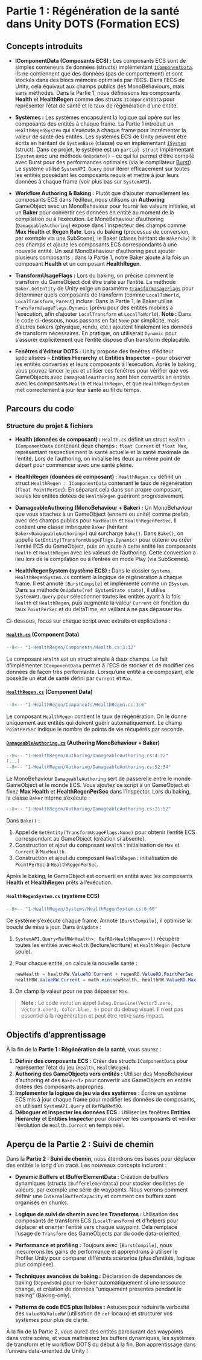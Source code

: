 # Partie 1 : Régénération de la santé dans Unity DOTS (Formation ECS)

## Concepts introduits

* **IComponentData (Composants ECS) :** Les composants ECS sont de simples conteneurs de données (structs) implémentant [`IComponentData`](https://docs.unity3d.com/Packages/com.unity.entities@1.0/manual/components-unmanaged.html). Ils ne contiennent que des données (pas de comportement) et sont stockés dans des blocs mémoire optimisés par l’ECS. Dans l’ECS de Unity, cela équivaut aux champs publics des MonoBehaviours, mais sans méthodes. Dans la Partie 1, nous définissons les composants **Health** et **HealthRegen** comme des structs `IComponentData` pour représenter l’état de santé et le taux de régénération d’une entité.

* **Systèmes :** Les systèmes encapsulent la logique qui opère sur les composants des entités à chaque frame. La Partie 1 introduit un `HealthRegenSystem` qui s’exécute à chaque frame pour incrémenter la valeur de santé des entités. Les systèmes ECS de Unity peuvent être écrits en héritant de `SystemBase` (classe) ou en implémentant [`ISystem`](https://docs.unity3d.com/Packages/com.unity.entities@1.0/manual/systems-isystem.html) (struct). Dans ce projet, le système est un `partial struct` implémentant `ISystem` avec une méthode `OnUpdate()` – ce qui lui permet d’être compilé avec Burst pour des performances optimales (via le compilateur [Burst](https://docs.unity3d.com/Packages/com.unity.burst@1.8/manual/index.html)). Le système utilise `SystemAPI.Query` pour itérer efficacement sur toutes les entités possédant les composants requis et mettre à jour leurs données à chaque frame (voir plus bas sur `SystemAPI`).

* **Workflow Authoring & Baking :** Plutôt que d’ajouter manuellement les composants ECS dans l’éditeur, nous utilisons un **Authoring** GameObject avec un MonoBehaviour pour fournir les valeurs initiales, et un **Baker** pour convertir ces données en entité au moment de la compilation ou à l’exécution. Le MonoBehaviour d’authoring (`DamageableAuthoring`) expose dans l’inspecteur des champs comme **Max Health** et **Regen Rate**. Lors du **baking** (processus de conversion, par exemple via une SubScene), le Baker (classe héritant de `Baker<T>`) lit ces champs et ajoute les composants ECS correspondants à une nouvelle entité. Un seul MonoBehaviour d’authoring peut ajouter plusieurs composants ; dans la Partie 1, notre Baker ajoute à la fois un composant **Health** et un composant **HealthRegen**.

* **TransformUsageFlags :** Lors du baking, on précise comment le transform du GameObject doit être traité sur l’entité. La méthode `Baker.GetEntity` de Unity exige un paramètre [`TransformUsageFlags`](https://docs.unity3d.com/Packages/com.unity.entities@1.0/manual/transforms-usage-flags.html) pour déterminer quels composants de transform (comme `LocalToWorld`, `LocalTransform`, `Parent`) inclure. Dans la Partie 1, le Baker utilise `TransformUsageFlags.Dynamic` (prévu pour des entités mobiles à l’exécution, afin d’ajouter `LocalTransform` et `LocalToWorld`). **Note :** Dans le code ci-dessous, nous passons en fait `None` par simplicité, mais d’autres bakers (physique, rendu, etc.) ajoutent finalement les données de transform nécessaires. En pratique, on utiliserait `Dynamic` pour s’assurer explicitement que l’entité dispose d’un transform déplaçable.

* **Fenêtres d’éditeur DOTS :** Unity propose des fenêtres d’éditeur spécialisées – **Entities Hierarchy** et **Entities Inspector** – pour observer les entités converties et leurs composants à l’exécution. Après le baking, vous pouvez lancer le jeu et utiliser ces fenêtres pour vérifier que vos GameObjects avec `DamageableAuthoring` sont bien convertis en entités avec les composants `Health` et `HealthRegen`, et que `HealthRegenSystem` met correctement à jour leur santé au fil du temps.

## Parcours du code

### Structure du projet & fichiers

* **Health (données de composant) :** `Health.cs` définit un struct `Health : IComponentData` contenant deux champs : `float Current` et `float Max`, représentant respectivement la santé actuelle et la santé maximale de l’entité. Lors de l’authoring, on initialise les deux au même point de départ pour commencer avec une santé pleine.

* **HealthRegen (données de composant) :** `HealthRegen.cs` définit un struct `HealthRegen : IComponentData` contenant le taux de régénération (`float PointPerSec`). En séparant cela dans son propre composant, seules les entités dotées de `HealthRegen` guériront progressivement.

* **DamageableAuthoring (MonoBehaviour + Baker) :** Un MonoBehaviour que vous attachez à un GameObject (ennemi ou unité) comme prefab, avec des champs publics pour `MaxHealth` et `HealthRegenPerSec`. Il contient une classe imbriquée `Baker` (héritant `Baker<DamageableAuthoring>`) qui surcharge `Bake()`. Dans `Bake()`, on appelle `GetEntity(TransformUsageFlags.Dynamic)` pour obtenir ou créer l’entité ECS du GameObject, puis on ajoute à cette entité les composants `Health` et `HealthRegen` avec les valeurs de l’authoring. Cette conversion a lieu lors de la compilation ou à l’entrée en mode Play (via SubScenes).

* **HealthRegenSystem (système ECS) :** Dans le dossier `Systems`, `HealthRegenSystem.cs` contient la logique de régénération à chaque frame. Il est annoté `[BurstCompile]` et implémenté comme un `ISystem`. Dans sa méthode `OnUpdate(ref SystemState state)`, il utilise `SystemAPI.Query` pour sélectionner toutes les entités ayant à la fois `Health` et `HealthRegen`, puis augmente la valeur `Current` en fonction du taux `PointPerSec` et du deltaTime, en veillant à ne pas dépasser `Max`.

Ci-dessous, focus sur chaque script avec extraits et explications :

#### [`Health.cs`](https://github.com/WaynGames/DOTS-Training/blob/main/1-HealthRegen/Components/Health.cs) (Component Data)

```csharp
--8<-- "1-HealthRegen/Components/Health.cs:3:12"
```

Le composant `Health` est un struct simple à deux champs. Le fait d’implémenter `IComponentData` permet à l’ECS de stocker et de modifier ces données de façon très performante. Lorsqu’une entité a ce composant, elle possède un état de santé défini par `Current` et `Max`.

#### [`HealthRegen.cs`](https://github.com/WaynGames/DOTS-Training/blob/main/1-HealthRegen/Components/HealthRegen.cs) (Component Data)

```csharp
--8<-- "1-HealthRegen/Components/HealthRegen.cs:3:6"
```

Le composant `HealthRegen` contient le taux de régénération. On le donne uniquement aux entités qui doivent guérir automatiquement. Le champ `PointPerSec` indique le nombre de points de vie récupérés par seconde.

#### [`DamageableAuthoring.cs`](https://github.com/WaynGames/DOTS-Training/blob/main/1-HealthRegen/Authoring/DamageableAuthoring.cs) (Authoring MonoBehaviour + Baker)

```csharp
--8<-- "1-HealthRegen/Authoring/DamageableAuthoring.cs:4:22"
[...]  
--8<-- "1-HealthRegen/Authoring/DamageableAuthoring.cs:52:54"
```

Le MonoBehaviour `DamageableAuthoring` sert de passerelle entre le monde GameObject et le monde ECS. Vous ajoutez ce script à un GameObject et fixez **Max Health** et **HealthRegenPerSec** dans l’Inspector. Lors du baking, la classe `Baker` interne s’exécute :

```csharp
--8<-- "1-HealthRegen/Authoring/DamageableAuthoring.cs:21:52"
```

Dans `Bake()` :

1. Appel de `GetEntity(TransformUsageFlags.None)` pour obtenir l’entité ECS correspondant au GameObject (création si absente).
2. Construction et ajout du composant `Health` : initialisation de `Max` et `Current` à `MaxHealth`.
3. Construction et ajout du composant `HealthRegen` : initialisation de `PointPerSec` à `HealthRegenPerSec`.

Après le baking, le GameObject est converti en entité avec les composants **Health** et **HealthRegen** prêts à l’exécution.

#### `HealthRegenSystem.cs` (système ECS)

```csharp
--8<-- "1-HealthRegen/Systems/HealthRegenSystem.cs:6:60"
```

Ce système s’exécute chaque frame. Annoté `[BurstCompile]`, il optimise la boucle de mise à jour. Dans `OnUpdate` :

1. `SystemAPI.Query<RefRW<Health>, RefRO<HealthRegen>>()` récupère toutes les entités avec `Health` (lecture/écriture) et `HealthRegen` (lecture seule).
2. Pour chaque entité, on calcule la nouvelle santé :

   ```csharp
   newHealth = healthRW.ValueRO.Current + regenRO.ValueRO.PointPerSec * SystemAPI.Time.DeltaTime;
   healthRW.ValueRW.Current = math.min(newHealth, healthRW.ValueRO.Max);
   ```
3. On clamp la valeur pour ne pas dépasser `Max`.

> **Note :** Le code inclut un appel `Debug.DrawLine(Vector3.zero, Vector3.one*3, Color.blue, 5)` pour du debug visuel. Il n’est pas essentiel à la régénération et peut être retiré sans impact.

## Objectifs d’apprentissage

À la fin de la **Partie 1 : Régénération de la santé**, vous saurez :

1. **Définir des composants ECS :** Créer des structs `IComponentData` pour représenter l’état du jeu (`Health`, `HealthRegen`).
2. **Authoring des GameObjects vers entités :** Utiliser des MonoBehaviour d’authoring et des `Baker<T>` pour convertir vos GameObjects en entités dotées des composants appropriés.
3. **Implémenter la logique de jeu via des systèmes :** Écrire un système ECS mis à jour chaque frame pour modifier les données de composants, en utilisant `SystemAPI.Query` et `RefRW`/`RefRO`.
4. **Déboguer et inspecter les données ECS :** Utiliser les fenêtres **Entities Hierarchy** et **Entities Inspector** pour observer les composants et vérifier l’évolution de `Health.Current` en temps réel.

## Aperçu de la Partie 2 : Suivi de chemin

Dans la **Partie 2 : Suivi de chemin**, nous étendrons ces bases pour déplacer des entités le long d’un tracé. Les nouveaux concepts incluront :

* **Dynamic Buffers et IBufferElementData :** Création de buffers dynamiques (structs `IBufferElementData`) pour stocker des listes de valeurs, par exemple une série de waypoints. Nous verrons comment définir une `InternalBufferCapacity` et comment ces buffers sont organisés en chunks.

* **Logique de suivi de chemin avec les Transforms :** Utilisation des composants de transform ECS (`LocalTransform`) et d’helpers pour déplacer et orienter l’entité vers chaque waypoint. Cela remplace l’usage de `Transform` des GameObjects par du code data-oriented.

* **Performance et profiling :** Toujours avec `[BurstCompile]`, nous mesurerons les gains de performance et apprendrons à utiliser le Profiler Unity pour comparer différents scénarios (plus d’entités, logique plus complexe).

* **Techniques avancées de baking :** Déclaration de dépendances de baking (`DependsOn`) pour re-baker automatiquement si une ressource change, et création de données “uniquement présentes pendant le baking” (Baking-only).

* **Patterns de code ECS plus lisibles :** Astuces pour réduire la verbosité des `ValueRO`/`ValueRW` (utilisation de `ref` locaux) et structurer vos systèmes pour plus de clarté.

À la fin de la Partie 2, vous aurez des entités parcourant des waypoints dans votre scène, et vous maîtriserez les buffers dynamiques, les systèmes de transform et le workflow DOTS du début à la fin. Bon apprentissage dans l’univers data-oriented de Unity !
